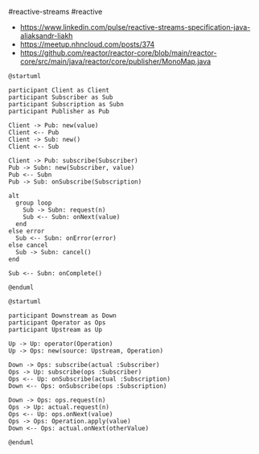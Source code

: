 #reactive-streams #reactive

* https://www.linkedin.com/pulse/reactive-streams-specification-java-aliaksandr-liakh
* https://meetup.nhncloud.com/posts/374
* https://github.com/reactor/reactor-core/blob/main/reactor-core/src/main/java/reactor/core/publisher/MonoMap.java

```plantuml
@startuml

participant Client as Client
participant Subscriber as Sub
participant Subscription as Subn
participant Publisher as Pub

Client -> Pub: new(value)
Client <-- Pub
Client -> Sub: new()
Client <-- Sub

Client -> Pub: subscribe(Subscriber)
Pub -> Subn: new(Subscriber, value)
Pub <-- Subn
Pub -> Sub: onSubscribe(Subscription)

alt
  group loop
    Sub -> Subn: request(n)
    Sub <-- Subn: onNext(value)
  end
else error
  Sub <-- Subn: onError(error)
else cancel
  Sub -> Subn: cancel()
end

Sub <-- Subn: onComplete()

@enduml
```

```plantuml
@startuml

participant Downstream as Down
participant Operator as Ops
participant Upstream as Up

Up -> Up: operator(Operation)
Up -> Ops: new(source: Upstream, Operation)

Down -> Ops: subscribe(actual :Subscriber)
Ops -> Up: subscribe(ops :Subscriber)
Ops <-- Up: onSubscribe(actual :Subscription)
Down <-- Ops: onSubscribe(ops :Subscription)

Down -> Ops: ops.request(n)
Ops -> Up: actual.request(n)
Ops <-- Up: ops.onNext(value)
Ops -> Ops: Operation.apply(value)
Down <-- Ops: actual.onNext(otherValue)

@enduml
```
